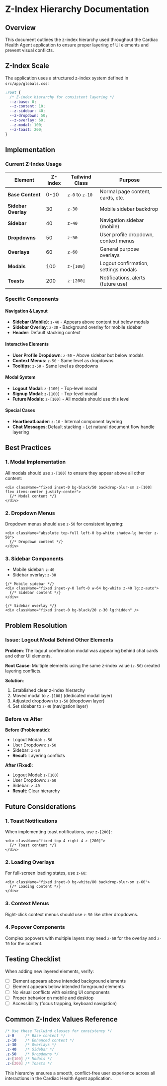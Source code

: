 # Z-Index Hierarchy Documentation

## Overview

This document outlines the z-index hierarchy used throughout the Cardiac Health Agent application to ensure proper layering of UI elements and prevent visual conflicts.

## Z-Index Scale

The application uses a structured z-index system defined in `src/app/globals.css`:

```css
:root {
  /* Z-index hierarchy for consistent layering */
  --z-base: 0;
  --z-content: 10;
  --z-sidebar: 40;
  --z-dropdown: 50;
  --z-overlay: 60;
  --z-modal: 100;
  --z-toast: 200;
}
```

## Implementation

### Current Z-Index Usage

| Element | Z-Index | Tailwind Class | Purpose |
|---------|---------|----------------|---------|
| **Base Content** | 0-10 | `z-0` to `z-10` | Normal page content, cards, etc. |
| **Sidebar Overlay** | 30 | `z-30` | Mobile sidebar backdrop |
| **Sidebar** | 40 | `z-40` | Navigation sidebar (mobile) |
| **Dropdowns** | 50 | `z-50` | User profile dropdown, context menus |
| **Overlays** | 60 | `z-60` | General purpose overlays |
| **Modals** | 100 | `z-[100]` | Logout confirmation, settings modals |
| **Toasts** | 200 | `z-[200]` | Notifications, alerts (future use) |

### Specific Components

#### Navigation & Layout
- **Sidebar (Mobile)**: `z-40` - Appears above content but below modals
- **Sidebar Overlay**: `z-30` - Background overlay for mobile sidebar
- **Header**: Default stacking context

#### Interactive Elements
- **User Profile Dropdown**: `z-50` - Above sidebar but below modals
- **Context Menus**: `z-50` - Same level as dropdowns
- **Tooltips**: `z-50` - Same level as dropdowns

#### Modal System
- **Logout Modal**: `z-[100]` - Top-level modal
- **Signup Modal**: `z-[100]` - Top-level modal
- **Future Modals**: `z-[100]` - All modals should use this level

#### Special Cases
- **HeartbeatLoader**: `z-10` - Internal component layering
- **Chat Messages**: Default stacking - Let natural document flow handle layering

## Best Practices

### 1. Modal Implementation
All modals should use `z-[100]` to ensure they appear above all other content:

```tsx
<div className="fixed inset-0 bg-black/50 backdrop-blur-sm z-[100] flex items-center justify-center">
  {/* Modal content */}
</div>
```

### 2. Dropdown Menus
Dropdown menus should use `z-50` for consistent layering:

```tsx
<div className="absolute top-full left-0 bg-white shadow-lg border z-50">
  {/* Dropdown content */}
</div>
```

### 3. Sidebar Components
- Mobile sidebar: `z-40`
- Sidebar overlay: `z-30`

```tsx
{/* Mobile sidebar */}
<div className="fixed inset-y-0 left-0 w-64 bg-white z-40 lg:z-auto">
  {/* Sidebar content */}
</div>

{/* Sidebar overlay */}
<div className="fixed inset-0 bg-black/20 z-30 lg:hidden" />
```

## Problem Resolution

### Issue: Logout Modal Behind Other Elements
**Problem**: The logout confirmation modal was appearing behind chat cards and other UI elements.

**Root Cause**: Multiple elements using the same z-index value (`z-50`) created layering conflicts.

**Solution**: 
1. Established clear z-index hierarchy
2. Moved modal to `z-[100]` (dedicated modal layer)
3. Adjusted dropdown to `z-50` (dropdown layer)
4. Set sidebar to `z-40` (navigation layer)

### Before vs After

**Before (Problematic)**:
- Logout Modal: `z-50`
- User Dropdown: `z-50`
- Sidebar: `z-50`
- **Result**: Layering conflicts

**After (Fixed)**:
- Logout Modal: `z-[100]`
- User Dropdown: `z-50`  
- Sidebar: `z-40`
- **Result**: Clear hierarchy

## Future Considerations

### 1. Toast Notifications
When implementing toast notifications, use `z-[200]`:

```tsx
<div className="fixed top-4 right-4 z-[200]">
  {/* Toast content */}
</div>
```

### 2. Loading Overlays
For full-screen loading states, use `z-60`:

```tsx
<div className="fixed inset-0 bg-white/80 backdrop-blur-sm z-60">
  {/* Loading content */}
</div>
```

### 3. Context Menus
Right-click context menus should use `z-50` like other dropdowns.

### 4. Popover Components
Complex popovers with multiple layers may need `z-60` for the overlay and `z-70` for the content.

## Testing Checklist

When adding new layered elements, verify:

- [ ] Element appears above intended background elements
- [ ] Element appears below intended foreground elements  
- [ ] No visual conflicts with existing UI components
- [ ] Proper behavior on mobile and desktop
- [ ] Accessibility (focus trapping, keyboard navigation)

## Common Z-Index Values Reference

```css
/* Use these Tailwind classes for consistency */
.z-0     /* Base content */
.z-10    /* Enhanced content */
.z-30    /* Overlays */
.z-40    /* Sidebar */
.z-50    /* Dropdowns */
.z-[100] /* Modals */
.z-[200] /* Toasts */
```

This hierarchy ensures a smooth, conflict-free user experience across all interactions in the Cardiac Health Agent application.